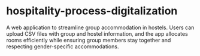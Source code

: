 # hospitality-process-digitalization
A web application to streamline group accommodation in hostels. Users can upload CSV files with group and hostel information, and the app allocates rooms efficiently while ensuring group members stay together and respecting gender-specific accommodations.
